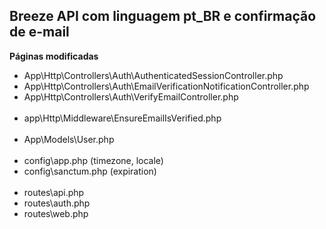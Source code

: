 ## Breeze API com linguagem pt_BR e confirmação de e-mail

**Páginas modificadas**

-   App\Http\Controllers\Auth\AuthenticatedSessionController.php
-   App\Http\Controllers\Auth\EmailVerificationNotificationController.php
-   App\Http\Controllers\Auth\VerifyEmailController.php
    <br><br>
-   app\Http\Middleware\EnsureEmailIsVerified.php
    <br><br>
-   App\Models\User.php
    <br><br>
-   config\app.php (timezone, locale)
-   config\sanctum.php (expiration)
    <br><br>
-   routes\api.php
-   routes\auth.php
-   routes\web.php
